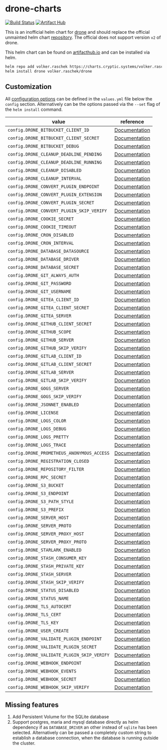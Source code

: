 # drone-charts

[![Build Status](https://drone.cryptic.systems/api/badges/volker.raschek/drone-charts/status.svg)](https://drone.cryptic.systems/volker.raschek/drone-charts)
[![Artifact Hub](https://img.shields.io/endpoint?url=https://artifacthub.io/badge/repository/volker-raschek)](https://artifacthub.io/packages/search?repo=volker-raschek)

This is an inofficial helm chart for [drone](https://github.com/drone/drone) and
should replace the official unmainted helm chart
[repository](https://github.com/drone/charts). The official does not support
version `v2` of drone.

This helm chart can be found on [artifacthub.io](https://artifacthub.io/) and
can be installed via helm.

```bash
helm repo add volker.raschek https://charts.cryptic.systems/volker.raschek
helm install drone volker.raschek/drone
```

## Customization

All [configuration options](https://docs.drone.io/server/reference/) can be
defined in the `values.yml` file below the `config` section. Alternatively can
be the options passed via the `--set` flag of the `helm install` command.

| value                                                   | reference                                                                                 |
| ------------------------------------------------------- | ----------------------------------------------------------------------------------------- |
| `config.DRONE_BITBUCKET_CLIENT_ID`                      | [Documentation](https://docs.drone.io/server/reference/drone-bitbucket-client-id/)        |
| `config.DRONE_BITBUCKET_CLIENT_SECRET`                  | [Documentation](https://docs.drone.io/server/reference/drone-bitbucket-client-secret/)    |
| `config.DRONE_BITBUCKET_DEBUG`                          | [Documentation](https://docs.drone.io/server/reference/drone-bitbucket-debug)             |
| `config.DRONE_CLEANUP_DEADLINE_PENDING`                 | [Documentation](https://docs.drone.io/server/reference/drone-cleanup-deadline-pending)    |
| `config.DRONE_CLEANUP_DEADLINE_RUNNING`                 | [Documentation](https://docs.drone.io/server/reference/drone-cleanup-deadline-running)    |
| `config.DRONE_CLEANUP_DISABLED`                         | [Documentation](https://docs.drone.io/server/reference/config.drone-cleanup-disabled)     |
| `config.DRONE_CLEANUP_INTERVAL`                         | [Documentation](https://docs.drone.io/server/reference/drone-cleanup-interval)            |
| `config.DRONE_CONVERT_PLUGIN_ENDPOINT`                  | [Documentation](https://docs.drone.io/server/reference/drone-convert-plugin-endpoint)     |
| `config.DRONE_CONVERT_PLUGIN_EXTENSION`                 | [Documentation](https://docs.drone.io/server/reference/drone-convert-plugin-extension )   |
| `config.DRONE_CONVERT_PLUGIN_SECRET`                    | [Documentation](https://docs.drone.io/server/reference/drone-convert-plugin-secret)       |
| `config.DRONE_CONVERT_PLUGIN_SKIP_VERIFY`               | [Documentation](https://docs.drone.io/server/reference/drone-convert-plugin-skip-verify)  |
| `config.DRONE_COOKIE_SECRET`                            | [Documentation](https://docs.drone.io/server/reference/drone-cookie-secret)               |
| `config.DRONE_COOKIE_TIMEOUT`                           | [Documentation](https://docs.drone.io/server/reference/drone-cookie-timeout)              |
| `config.DRONE_CRON_DISABLED`                            | [Documentation](https://docs.drone.io/server/reference/drone-cron-disabled)               |
| `config.DRONE_CRON_INTERVAL`                            | [Documentation](https://docs.drone.io/server/reference/drone-cron-interval)               |
| `config.DRONE_DATABASE_DATASOURCE`                      | [Documentation](https://docs.drone.io/server/reference/drone-database-datasource)         |
| `config.DRONE_DATABASE_DRIVER`                          | [Documentation](https://docs.drone.io/server/reference/drone-database-driver)             |
| `config.DRONE_DATABASE_SECRET`                          | [Documentation](https://docs.drone.io/server/reference/drone-database-secret)             |
| `config.DRONE_GIT_ALWAYS_AUTH`                          | [Documentation](https://docs.drone.io/server/reference/drone-git-always-auth)             |
| `config.DRONE_GIT_PASSWORD`                             | [Documentation](https://docs.drone.io/server/reference/drone-git-password)                |
| `config.DRONE_GIT_USERNAME`                             | [Documentation](https://docs.drone.io/server/reference/drone-git-username)                |
| `config.DRONE_GITEA_CLIENT_ID`                          | [Documentation](https://docs.drone.io/server/reference/drone-gitea-client-id)             |
| `config.DRONE_GITEA_CLIENT_SECRET`                      | [Documentation](https://docs.drone.io/server/reference/drone-gitea-client-secret)         |
| `config.DRONE_GITEA_SERVER`                             | [Documentation](https://docs.drone.io/server/reference/drone-gitea-server)                |
| `config.DRONE_GITHUB_CLIENT_SECRET`                     | [Documentation](https://docs.drone.io/server/reference/drone-github-client-secret)        |
| `config.DRONE_GITHUB_SCOPE`                             | [Documentation](https://docs.drone.io/server/reference/drone-github-scope)                |
| `config.DRONE_GITHUB_SERVER`                            | [Documentation](https://docs.drone.io/server/reference/drone-github-server)               |
| `config.DRONE_GITHUB_SKIP_VERIFY`                       | [Documentation](https://docs.drone.io/server/reference/drone-github-skip-verify)          |
| `config.DRONE_GITLAB_CLIENT_ID`                         | [Documentation](https://docs.drone.io/server/reference/drone-gitlab-client-id)            |
| `config.DRONE_GITLAB_CLIENT_SECRET`                     | [Documentation](https://docs.drone.io/server/reference/drone-gitlab-client-secret)        |
| `config.DRONE_GITLAB_SERVER`                            | [Documentation](https://docs.drone.io/server/reference/drone-gitlab-server)               |
| `config.DRONE_GITLAB_SKIP_VERIFY`                       | [Documentation](https://docs.drone.io/server/reference/drone-gitlab-skip-verify)          |
| `config.DRONE_GOGS_SERVER`                              | [Documentation](https://docs.drone.io/server/reference/drone-gogs-server)                 |
| `config.DRONE_GOGS_SKIP_VERIFY`                         | [Documentation](https://docs.drone.io/server/reference/drone-gogs-skip-verify )           |
| `config.DRONE_JSONNET_ENABLED`                          | [Documentation](https://docs.drone.io/server/reference/drone-jsonnet-enabled)             |
| `config.DRONE_LICENSE`                                  | [Documentation](https://docs.drone.io/server/reference/drone-license)                     |
| `config.DRONE_LOGS_COLOR`                               | [Documentation](https://docs.drone.io/server/reference/drone-logs-color)                  |
| `config.DRONE_LOGS_DEBUG`                               | [Documentation](https://docs.drone.io/server/reference/drone-logs-debug)                  |
| `config.DRONE_LOGS_PRETTY`                              | [Documentation](https://docs.drone.io/server/reference/drone-logs-pretty)                 |
| `config.DRONE_LOGS_TRACE`                               | [Documentation](https://docs.drone.io/server/reference/drone-logs-trace )                 |
| `config.DRONE_PROMETHEUS_ANONYMOUS_ACCESS`              | [Documentation](https://docs.drone.io/server/reference/drone-prometheus-anonymous-access) |
| `config.DRONE_REGISTRATION_CLOSED`                      | [Documentation](https://docs.drone.io/server/reference/drone-registration-closed)         |
| `config.DRONE_REPOSITORY_FILTER`                        | [Documentation](https://docs.drone.io/server/reference/drone-repository-filter)           |
| `config.DRONE_RPC_SECRET`                               | [Documentation](https://docs.drone.io/server/reference/drone-rpc-secret)                  |
| `config.DRONE_S3_BUCKET`                                | [Documentation](https://docs.drone.io/server/reference/drone-s3-bucket)                   |
| `config.DRONE_S3_ENDPOINT`                              | [Documentation](https://docs.drone.io/server/reference/drone-s3-endpoint)                 |
| `config.DRONE_S3_PATH_STYLE`                            | [Documentation](https://docs.drone.io/server/reference/drone-s3-path-style)               |
| `config.DRONE_S3_PREFIX`                                | [Documentation](https://docs.drone.io/server/reference/drone-s3-prefix)                   |
| `config.DRONE_SERVER_HOST`                              | [Documentation](https://docs.drone.io/server/reference/drone-server-host)                 |
| `config.DRONE_SERVER_PROTO`                             | [Documentation](https://docs.drone.io/server/reference/drone-server-proto)                |
| `config.DRONE_SERVER_PROXY_HOST`                        | [Documentation](https://docs.drone.io/server/reference/drone-server-proxy-host)           |
| `config.DRONE_SERVER_PROXY_PROTO`                       | [Documentation](https://docs.drone.io/server/reference/drone-server-proxy-proto)          |
| `config.DRONE_STARLARK_ENABLED`                         | [Documentation](https://docs.drone.io/server/reference/drone-starlark-enabled)            |
| `config.DRONE_STASH_CONSUMER_KEY`                       | [Documentation](https://docs.drone.io/server/reference/drone-stash-consumer-key)          |
| `config.DRONE_STASH_PRIVATE_KEY`                        | [Documentation](https://docs.drone.io/server/reference/drone-stash-private-key)           |
| `config.DRONE_STASH_SERVER`                             | [Documentation](https://docs.drone.io/server/reference/drone-stash-server)                |
| `config.DRONE_STASH_SKIP_VERIFY`                        | [Documentation](https://docs.drone.io/server/reference/drone-stash-skip-verify)           |
| `config.DRONE_STATUS_DISABLED`                          | [Documentation](https://docs.drone.io/server/reference/drone-status-disabled  )           |
| `config.DRONE_STATUS_NAME`                              | [Documentation](https://docs.drone.io/server/reference/drone-status-name)                 |
| `config.DRONE_TLS_AUTOCERT`                             | [Documentation](https://docs.drone.io/server/reference/drone-tls-autocert)                |
| `config.DRONE_TLS_CERT`                                 | [Documentation](https://docs.drone.io/server/reference/drone-tls-cert)                    |
| `config.DRONE_TLS_KEY`                                  | [Documentation](https://docs.drone.io/server/reference/drone-tls-key)                     |
| `config.DRONE_USER_CREATE`                              | [Documentation](https://docs.drone.io/server/reference/drone-user-create)                 |
| `config.DRONE_VALIDATE_PLUGIN_ENDPOINT`                 | [Documentation](https://docs.drone.io/server/reference/drone-validate-plugin-endpoint)    |
| `config.DRONE_VALIDATE_PLUGIN_SECRET`                   | [Documentation](https://docs.drone.io/server/reference/drone-validate-plugin-secret)      |
| `config.DRONE_VALIDATE_PLUGIN_SKIP_VERIFY`              | [Documentation](https://docs.drone.io/server/reference/drone-validate-plugin-skip-verify) |
| `config.DRONE_WEBHOOK_ENDPOINT`                         | [Documentation](https://docs.drone.io/server/reference/drone-webhook-endpoint)            |
| `config.DRONE_WEBHOOK_EVENTS`                           | [Documentation](https://docs.drone.io/server/reference/drone-webhook-events)              |
| `config.DRONE_WEBHOOK_SECRET`                           | [Documentation](https://docs.drone.io/server/reference/drone-webhook-secret)              |
| `config.DRONE_WEBHOOK_SKIP_VERIFY`                      | [Documentation](https://docs.drone.io/server/reference/drone-webhook-skip-verify)         |

## Missing features

1. Add Persistent Volume for the SQLite database
2. Support postgres, maria and mysql database directly as helm dependency if as
   `DATABASE_DRIVER` an other instead of `sqlite` has been selected.
   Alternatively can be passed a completely custom string to establish a
   database connection, when the database is running outside the cluster.
